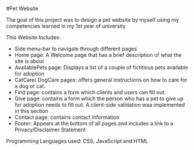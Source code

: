 #Pet Website

The goal of this project was to design a pet website by myself using my competencies learned in my 1st year of university

This Website Includes:

- Side menu-bar to navigate through different pages 
- Home page: A Welcome page that has a brief description of what the site is about
- AvailablePets page:  Displays a list of a couple of fictitious pets available for adoption
- CatCare/ DogCare pages: offers general instructions on how to care for a dog or cat. 
- Find page: contains a form which clients and users can fill out.
- Give page: contains a form which the person who has a pet to give up for adoption needs to fill out. A client-side validation waa implemented in this section
- Contact page: contains contact information
- Footer: Appears at the bottom of all pages and includes a link to a Privacy/Disclaimer Statement

Programming Languages used: CSS, JavaScript and HTML 
